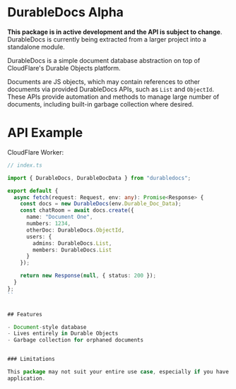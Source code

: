 
# DurableDocs Alpha

**This package is in active development and the API is subject to change**.
DurableDocs is currently being extracted from a larger project into a standalone
module.

DurableDocs is a simple document database abstraction on top of CloudFlare's
Durable Objects platform.

Documents are JS objects, which may contain references to other documents via
provided DurableDocs APIs, such as `List` and `ObjectId`. These APIs provide
automation and methods to manage large number of documents, including built-in
garbage collection where desired.

# API Example
CloudFlare Worker: 
```ts
// index.ts

import { DurableDocs, DurableDocData } from "durabledocs";

export default {
  async fetch(request: Request, env: any): Promise<Response> {
    const docs = new DurableDocs(env.Durable_Doc_Data);
    const chatRoom = await docs.create({
      name: "Document One",
      numbers: 1234,
      otherDoc: DurableDocs.ObjectId,
      users: {
        admins: DurableDocs.List,
        members: DurableDocs.List
      }
    });

    return new Response(null, { status: 200 });
  }
};
``


## Features

- Document-style database
- Lives entirely in Durable Objects
- Garbage collection for orphaned documents


### Limitations

This package may not suit your entire use case, especially if you have a larger
application.


